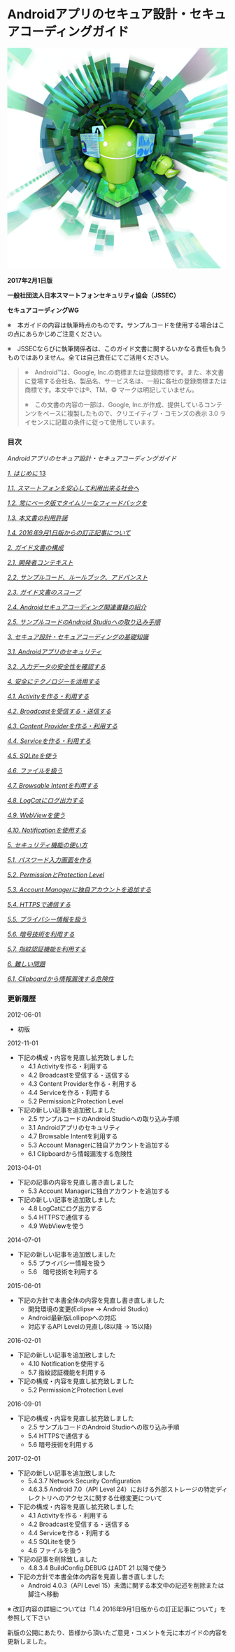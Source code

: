 # Androidアプリのセキュア設計・セキュアコーディングガイド

![](media/image1.png)

**2017年2月1日版**

**一般社団法人日本スマートフォンセキュリティ協会（JSSEC）**

**セキュアコーディングWG**

※　本ガイドの内容は執筆時点のものです。サンプルコードを使用する場合はこの点にあらかじめご注意ください。

※　JSSECならびに執筆関係者は、このガイド文書に関するいかなる責任も負うものではありません。全ては自己責任にてご活用ください。

> ※　Android™は、Google, Inc.の商標または登録商標です。また、本文書に登場する会社名、製品名、サービス名は、一般に各社の登録商標または商標です。本文中では®、TM、© マークは明記していません。
>
> ※　この文書の内容の一部は、Google, Inc.が作成、提供しているコンテンツをベースに複製したもので、クリエイティブ・コモンズの表示 3.0 ライセンスに記載の条件に従って使用しています。

### 目次

*Androidアプリのセキュア設計・セキュアコーディングガイド*

[*1.* *はじめに* 13](#はじめに)

[*1.1.* *スマートフォンを安心して利用出来る社会へ*](#スマートフォンを安心して利用出来る社会へ)

[*1.2.* *常にベータ版でタイムリーなフィードバックを*](#常にベータ版でタイムリーなフィードバックを)

[*1.3.* *本文書の利用許諾*](#本文書の利用許諾)

[*1.4.* *2016年9月1日版からの訂正記事について*](#年9月1日版からの訂正記事について)

[*2.* *ガイド文書の構成*](#ガイド文書の構成)

[*2.1.* *開発者コンテキスト*](#開発者コンテキスト)

[*2.2.* *サンプルコード、ルールブック、アドバンスト*](#サンプルコードルールブックアドバンスト)

[*2.3.* *ガイド文書のスコープ*](#ガイド文書のスコープ)

[*2.4.* *Androidセキュアコーディング関連書籍の紹介*](#androidセキュアコーディング関連書籍の紹介)

[*2.5.* *サンプルコードのAndroid Studioへの取り込み手順*](#サンプルコードのandroid-studioへの取り込み手順)

[*3.* *セキュア設計・セキュアコーディングの基礎知識*](#セキュア設計セキュアコーディングの基礎知識)

[*3.1.* *Androidアプリのセキュリティ*](#androidアプリのセキュリティ)

[*3.2.* *入力データの安全性を確認する*](#入力データの安全性を確認する)

[*4.* *安全にテクノロジーを活用する*](#安全にテクノロジーを活用する)

[*4.1.* *Activityを作る・利用する*](#activityを作る利用する)

[*4.2.* *Broadcastを受信する・送信する*](#broadcastを受信する送信する)

[*4.3.* *Content Providerを作る・利用する*](#content-providerを作る利用する)

[*4.4.* *Serviceを作る・利用する*](#serviceを作る利用する)

[*4.5.* *SQLiteを使う*](#sqliteを使う)

[*4.6.* *ファイルを扱う*](#ファイルを扱う)

[*4.7.* *Browsable Intentを利用する*](#browsable-intentを利用する)

[*4.8.* *LogCatにログ出力する*](#logcatにログ出力する)

[*4.9.* *WebViewを使う*](#webviewを使う)

[*4.10.* *Notificationを使用する*](#notificationを使用する)

[*5.* *セキュリティ機能の使い方*](#セキュリティ機能の使い方)

[*5.1.* *パスワード入力画面を作る*](#パスワード入力画面を作る)

[*5.2.* *PermissionとProtection Level*](#permissionとprotection-level)

[*5.3.* *Account Managerに独自アカウントを追加する*](#account-managerに独自アカウントを追加する)

[*5.4.* *HTTPSで通信する*](#httpsで通信する)

[*5.5.* *プライバシー情報を扱う*](#プライバシー情報を扱う)

[*5.6.* *暗号技術を利用する*](#暗号技術を利用する)

[*5.7.* *指紋認証機能を利用する*](#指紋認証機能を利用する)

[*6.* *難しい問題*](#難しい問題)

[*6.1.* *Clipboardから情報漏洩する危険性*](#clipboardから情報漏洩する危険性)

### 更新履歴
2012-06-01
-   初版

2012-11-01
* 下記の構成・内容を見直し拡充致しました
  - 4.1 Activityを作る・利用する
  - 4.2 Broadcastを受信する・送信する
  - 4.3 Content Providerを作る・利用する
  - 4.4 Serviceを作る・利用する
  - 5.2 PermissionとProtection Level
*   下記の新しい記事を追加致しました
     -   2.5 サンプルコードのAndroid Studioへの取り込み手順
     -   3.1 Androidアプリのセキュリティ
     -   4.7 Browsable Intentを利用する
     -   5.3 Account Managerに独自アカウントを追加する
     -   6.1 Clipboardから情報漏洩する危険性

2013-04-01     
*   下記の記事の内容を見直し書き直しました
     -   5.3 Account Managerに独自アカウントを追加する
*   下記の新しい記事を追加致しました
     -   4.8 LogCatにログ出力する
     -   5.4 HTTPSで通信する
     -   4.9 WebViewを使う

2014-07-01
*   下記の新しい記事を追加致しました
     -   5.5 プライバシー情報を扱う
     -   5.6　暗号技術を利用する

2015-06-01
*   下記の方針で本書全体の内容を見直し書き直しました
     -   開発環境の変更(Eclipse -&gt; Android Studio)
     -   Android最新版Lollipopへの対応
     -   対応するAPI Levelの見直し(8以降 -&gt; 15以降)

2016-02-01
*  下記の新しい記事を追加致しました
     -   4.10 Notificationを使用する
     -   5.7 指紋認証機能を利用する
 *   下記の構成・内容を見直し拡充致しました
     -   5.2 PermissionとProtection Level

2016-09-01
*   下記の構成・内容を見直し拡充致しました
     -   2.5 サンプルコードのAndroid Studioへの取り込み手順
     -   5.4 HTTPSで通信する
     -   5.6 暗号技術を利用する
  
2017-02-01
*   下記の新しい記事を追加致しました
     -   5.4.3.7 Network Security Configuration
     -   4.6.3.5 Android 7.0（API Level 24）における外部ストレージの特定ディレクトリへのアクセスに関する仕様変更について
*   下記の構成・内容を見直し拡充致しました
     -   4.1 Activityを作る・利用する
     -   4.2 Broadcastを受信する・送信する
     -   4.4 Serviceを作る・利用する
     -   4.5 SQLiteを使う
     -   4.6 ファイルを扱う
*   下記の記事を削除致しました
     -   4.8.3.4 BuildConfig.DEBUG はADT 21 以降で使う
*   下記の方針で本書全体の内容を見直し書き直しました
     -   Android 4.0.3（API Level 15）未満に関する本文中の記述を削除または脚注へ移動

※ 改訂内容の詳細については「1.4 2016年9月1日版からの訂正記事について」を参照して下さい

新版の公開にあたり、皆様から頂いたご意見・コメントを元に本ガイドの内容を更新しました。